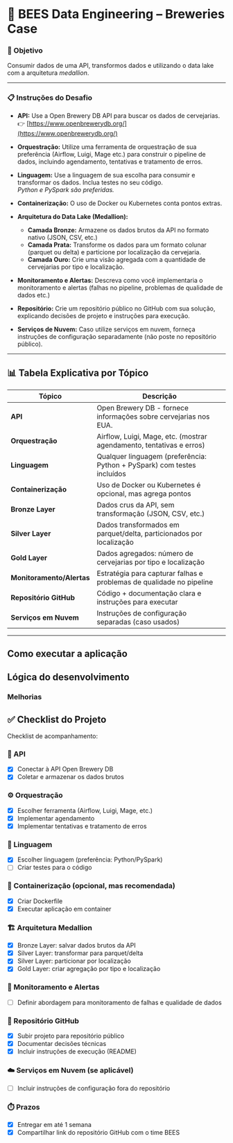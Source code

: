 # 🍺 BEES Data Engineering – Breweries Case

### 🎯 Objetivo

Consumir dados de uma API, transformos dados e utilizando o data lake com a arquitetura *medallion*.

---

### 📋 Instruções do Desafio

- **API:** Use a Open Brewery DB API para buscar os dados de cervejarias.  
  👉 [https://www.openbrewerydb.org/](https://www.openbrewerydb.org/)

- **Orquestração:** Utilize uma ferramenta de orquestração de sua preferência (Airflow, Luigi, Mage etc.) para construir o pipeline de dados, incluindo agendamento, tentativas e tratamento de erros.

- **Linguagem:** Use a linguagem de sua escolha para consumir e transformar os dados. Inclua testes no seu código.  
  *Python e PySpark são preferidas.*

- **Containerização:** O uso de Docker ou Kubernetes conta pontos extras.

- **Arquitetura do Data Lake (Medallion):**
  - **Camada Bronze:** Armazene os dados brutos da API no formato nativo (JSON, CSV, etc.)
  - **Camada Prata:** Transforme os dados para um formato colunar (parquet ou delta) e particione por localização da cervejaria.
  - **Camada Ouro:** Crie uma visão agregada com a quantidade de cervejarias por tipo e localização.

- **Monitoramento e Alertas:** Descreva como você implementaria o monitoramento e alertas (falhas no pipeline, problemas de qualidade de dados etc.)

- **Repositório:** Crie um repositório público no GitHub com sua solução, explicando decisões de projeto e instruções para execução.

- **Serviços de Nuvem:** Caso utilize serviços em nuvem, forneça instruções de configuração separadamente (não poste no repositório público).

---

## 📊 Tabela Explicativa por Tópico

| Tópico                    | Descrição                                                                 |
|--------------------------|--------------------------------------------------------------------------|
| **API**                  | Open Brewery DB - fornece informações sobre cervejarias nos EUA.         |
| **Orquestração**         | Airflow, Luigi, Mage, etc. (mostrar agendamento, tentativas e erros)     |
| **Linguagem**            | Qualquer linguagem (preferência: Python + PySpark) com testes incluídos  |
| **Containerização**      | Uso de Docker ou Kubernetes é opcional, mas agrega pontos                |
| **Bronze Layer**         | Dados crus da API, sem transformação (JSON, CSV, etc.)                   |
| **Silver Layer**         | Dados transformados em parquet/delta, particionados por localização      |
| **Gold Layer**           | Dados agregados: número de cervejarias por tipo e localização            |
| **Monitoramento/Alertas**| Estratégia para capturar falhas e problemas de qualidade no pipeline     |
| **Repositório GitHub**   | Código + documentação clara e instruções para executar                   |
| **Serviços em Nuvem**    | Instruções de configuração separadas (caso usados)                       |

---

## Como executar a aplicação

## Lógica do desenvolvimento

### Melhorias

## ✅ Checklist do Projeto

Checklist de acompanhamento:

### 🔄 API

- [x] Conectar à API Open Brewery DB  
- [x] Coletar e armazenar os dados brutos

### ⚙️ Orquestração

- [x] Escolher ferramenta (Airflow, Luigi, Mage, etc.)  
- [x] Implementar agendamento  
- [x] Implementar tentativas e tratamento de erros

### 🐍 Linguagem

- [x] Escolher linguagem (preferência: Python/PySpark)  
- [ ] Criar testes para o código

### 🐳 Containerização (opcional, mas recomendada)

- [x] Criar Dockerfile  
- [x] Executar aplicação em container

### 🏗️ Arquitetura Medallion

- [x] Bronze Layer: salvar dados brutos da API  
- [x] Silver Layer: transformar para parquet/delta  
- [x] Silver Layer: particionar por localização  
- [x] Gold Layer: criar agregação por tipo e localização

### 📡 Monitoramento e Alertas

- [ ] Definir abordagem para monitoramento de falhas e qualidade de dados

### 📁 Repositório GitHub

- [x] Subir projeto para repositório público  
- [x] Documentar decisões técnicas  
- [x] Incluir instruções de execução (README)

### ☁️ Serviços em Nuvem (se aplicável)

- [ ] Incluir instruções de configuração fora do repositório

### ⏱️ Prazos

- [x] Entregar em até 1 semana  
- [x] Compartilhar link do repositório GitHub com o time BEES
